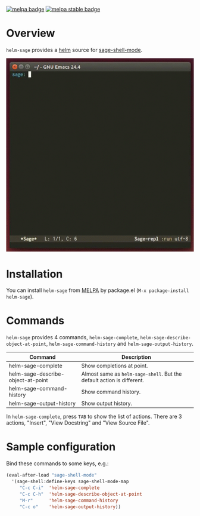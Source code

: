 [![melpa badge][melpa-badge]][melpa-link] [![melpa stable badge][melpa-stable-badge]][melpa-stable-link]

# Overview
`helm-sage` provides a [helm](https://github.com/emacs-helm/helm)
 source for
[sage-shell-mode](https://github.com/stakemori/sage-shell-mode).

![helm-sage](images/helm-sage.gif)

# Installation
You can install `helm-sage` from
[MELPA](https://github.com/milkypostman/melpa.git) by package.el
(`M-x package-install helm-sage`).

# Commands
`helm-sage` provides 4 commands, `helm-sage-complete`,
`helm-sage-describe-object-at-point`,
`helm-sage-command-history` and `helm-sage-output-history`.

| Command                                  | Description                                                            |
|------------------------------------------|------------------------------------------------------------------------|
| helm-sage-complete                          | Show completions at point.                                             |
| helm-sage-describe-object-at-point | Almost same as `helm-sage-shell`. But the default action is different. |
| helm-sage-command-history                | Show command history.                                                  |
| helm-sage-output-history | Show output history. |

In `helm-sage-complete`, press `TAB` to show the list of actions.
There are 3 actions, "Insert", "View Docstring" and "View Source File".


# Sample configuration
Bind these commands to some keys, e.g.:
```lisp
(eval-after-load "sage-shell-mode"
  '(sage-shell:define-keys sage-shell-mode-map
     "C-c C-i"  'helm-sage-complete
     "C-c C-h"  'helm-sage-describe-object-at-point
     "M-r"      'helm-sage-command-history
     "C-c o"    'helm-sage-output-history))
```

[melpa-link]: http://melpa.org/#/helm-sage
[melpa-stable-link]: http://stable.melpa.org/#/helm-sage
[melpa-badge]: http://melpa.org/packages/helm-sage-badge.svg
[melpa-stable-badge]: http://stable.melpa.org/packages/helm-sage-badge.svg
